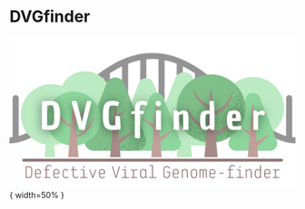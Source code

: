 # DVGfinder
![](https://github.com/MJmaolu/DVGfinder/blob/main/LOGO%20DVGfinder_marron.png) { width=50% }
